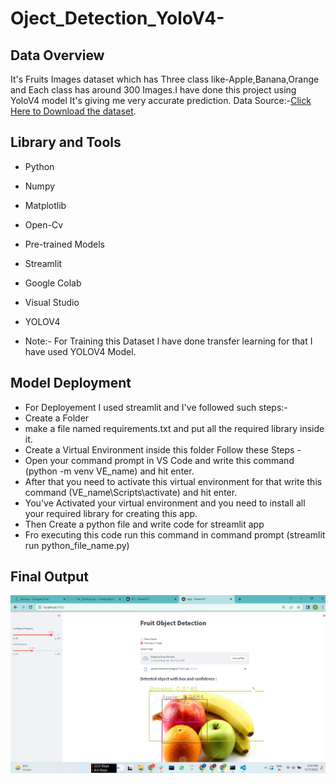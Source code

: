 # Oject_Detection_YoloV4-
## Data Overview

It's Fruits Images dataset which has Three class like-Apple,Banana,Orange and Each class has around 300 Images.I have done this project using YoloV4 model It's giving me very accurate prediction. Data Source:-[Click Here to Download the dataset](https://www.kaggle.com/datasets/mbkinaci/fruit-images-for-object-detection).

## Library and Tools

* Python
* Numpy
* Matplotlib
* Open-Cv
* Pre-trained Models
* Streamlit
* Google Colab
* Visual Studio
* YOLOV4

* Note:- For Training this Dataset I have done transfer learning for that I have used YOLOV4 Model.

## Model Deployment

* For Deployement I used streamlit and I've followed such steps:-
* Create a Folder
* make a file named requirements.txt and put all the required library inside it.
* Create a Virtual Environment inside this folder Follow these Steps -
* Open your command prompt in VS Code and write this command (python -m venv VE_name) and hit enter.
* After that you need to activate this virtual environment for that write this command (VE_name\Scripts\activate) and hit enter.
* You've Activated your virtual environment and you need to install all your required library for creating this app.
* Then Create a python file and write code for streamlit app
* Fro executing this code run this command in command prompt (streamlit run python_file_name.py)

## Final Output 
![Screenshot](v4.png)
